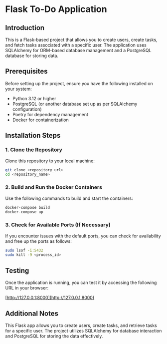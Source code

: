 
# Flask To-Do Application

## Introduction
This is a Flask-based project that allows you to create users, create tasks, and fetch tasks associated with a specific user. The application uses SQLAlchemy for ORM-based database management and a PostgreSQL database for storing data.

## Prerequisites
Before setting up the project, ensure you have the following installed on your system:

- Python 3.12 or higher
- PostgreSQL (or another database set up as per SQLAlchemy configuration)
- Poetry for dependency management
- Docker for containerization

## Installation Steps

### 1. Clone the Repository
Clone this repository to your local machine:

```bash
git clone <repository_url>
cd <repository_name>
```

### 2. Build and Run the Docker Containers
Use the following commands to build and start the containers:

```bash
docker-compose build
docker-compose up
```

### 3. Check for Available Ports (If Necessary)
If you encounter issues with the default ports, you can check for availability and free up the ports as follows:

```bash
sudo lsof -i:5432
sudo kill -9 <process_id>
```

## Testing
Once the application is running, you can test it by accessing the following URL in your browser:

[http://127.0.0.1:8000](http://127.0.0.1:8000)

## Additional Notes
This Flask app allows you to create users, create tasks, and retrieve tasks for a specific user. The project utilizes SQLAlchemy for database interaction and PostgreSQL for storing the data effectively.





